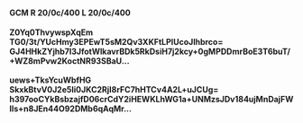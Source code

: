 #### GCM R 20/0c/400 L 20/0c/400
**Z0Yq0ThvywspXqEm**<br/>**TG0/3t/YUcHmy3EPEwT5sM2Qv3XKFtLPlUcoJlhbrco=**<br/>**GJ4HHkZYjhb7l3JfotWIkavrBDk5RkDsiH7j2kcy+0gMPDDmrBoE3T6buT/+WZ8mPvw2KoctNR93SBaU...**<br/><br/>
**uews+TksYcuWbfHG**<br/>**SkxkBtvV0J2e5li0JKC2RjI8rFC7hHTCv4A2L+uJCUg=**<br/>**h397ooCYkBsbzajfD06crCdY2iHEWKLhWG1a+UNMzsJDv184ujMnDajFWlIs+n8JEn44O92DMb6qAqMr...**